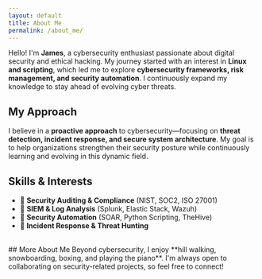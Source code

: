 ```yaml
---
layout: default
title: About Me
permalink: /about_me/
---
```



Hello! I'm **James**, a cybersecurity enthusiast passionate about digital security and ethical hacking. My journey started with an interest in **Linux and scripting**, which led me to explore **cybersecurity frameworks, risk management, and security automation**. I continuously expand my knowledge to stay ahead of evolving cyber threats.

## My Approach  
I believe in a **proactive approach** to cybersecurity—focusing on **threat detection, incident response, and secure system architecture**. My goal is to help organizations strengthen their security posture while continuously learning and evolving in this dynamic field.
<br>
## Skills & Interests  
- 🔹 **Security Auditing & Compliance** (NIST, SOC2, ISO 27001)  
- 🔹 **SIEM & Log Analysis** (Splunk, Elastic Stack, Wazuh)  
- 🔹 **Security Automation** (SOAR, Python Scripting, TheHive)  
- 🔹 **Incident Response & Threat Hunting**  
<br>
## More About Me  
Beyond cybersecurity, I enjoy **hill walking, snowboarding, boxing, and playing the piano**. I'm always open to collaborating on security-related projects, so feel free to connect!





